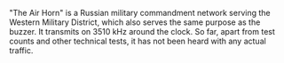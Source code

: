 "The Air Horn" is a Russian military commandment network serving the Western Military District, which also serves the same purpose as the buzzer. It transmits on 3510 kHz around the clock. So far, apart from test counts and other technical tests, it has not been heard with any actual traffic.